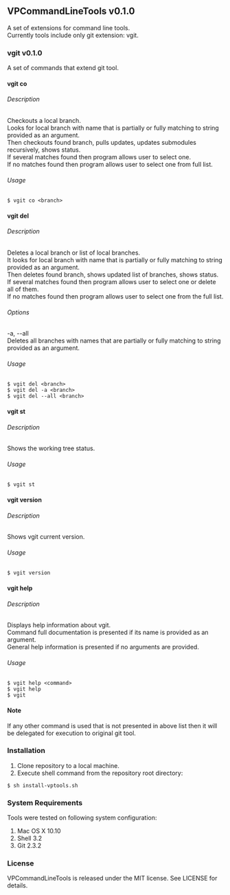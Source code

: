 ## VPCommandLineTools v0.1.0
A set of extensions for command line tools.  
Currently tools include only git extension: vgit.
### vgit v0.1.0
A set of commands that extend git tool.  
#### vgit co
###### Description  
Checkouts a local branch.  
Looks for local branch with name that is partially or fully matching to string provided as an argument.  
Then checkouts found branch, pulls updates, updates submodules recursively, shows status.  
If several matches found then program allows user to select one.  
If no matches found then program allows user to select one from full list.
###### Usage
```
$ vgit co <branch>
```
#### vgit del
###### Description
Deletes a local branch or list of local branches.  
It looks for local branch with name that is partially or fully matching to string provided as an argument.  
Then deletes found branch, shows updated list of branches, shows status.  
If several matches found then program allows user to select one or delete all of them.  
If no matches found then program allows user to select one from the full list.
###### Options
-a, --all  
Deletes all branches with names that are partially or fully matching to string provided as an argument.
###### Usage
```
$ vgit del <branch>
$ vgit del -a <branch>
$ vgit del --all <branch>
```
#### vgit st
###### Description
Shows the working tree status.
###### Usage
```
$ vgit st
```
#### vgit version
###### Description
Shows vgit current version.
###### Usage
```
$ vgit version
```
#### vgit help
###### Description
Displays help information about vgit.  
Command full documentation is presented if its name is provided as an argument.  
General help information is presented if no arguments are provided.
###### Usage
```
$ vgit help <command>
$ vgit help
$ vgit
```
#### Note
If any other command is used that is not presented in above list then it will be delegated for execution to original git tool.  
### Installation
1. Clone repository to a local machine.
2. Execute shell command from the repository root directory:
```
$ sh install-vptools.sh
```
### System Requirements
Tools were tested on following system configuration:  
1. Mac OS X 10.10  
2. Shell 3.2  
3. Git 2.3.2  

### License
VPCommandLineTools is released under the MIT license. See LICENSE for details.
